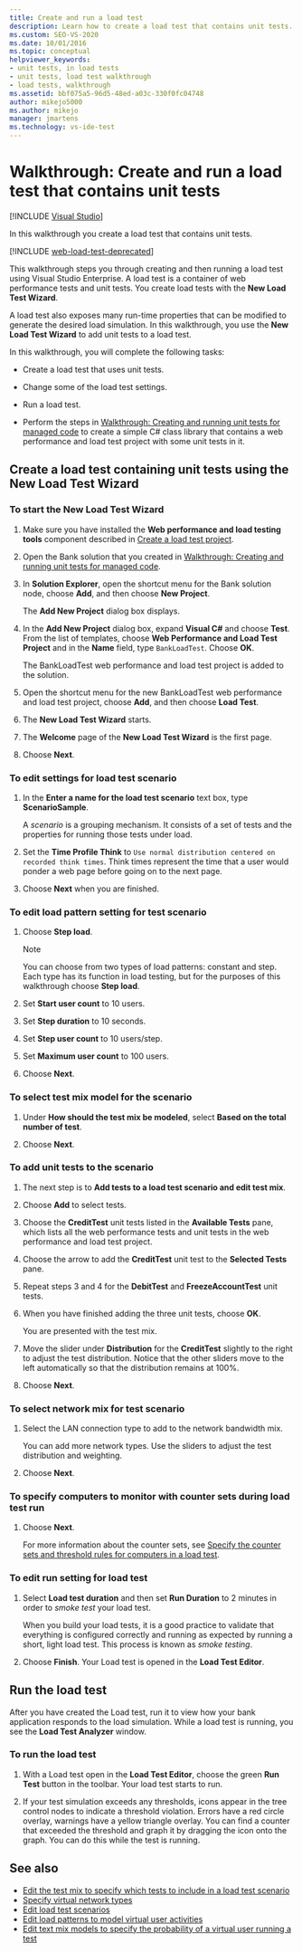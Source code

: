 ```yaml
---
title: Create and run a load test
description: Learn how to create a load test that contains unit tests. You create and run load tests using Visual Studio Enterprise.
ms.custom: SEO-VS-2020
ms.date: 10/01/2016
ms.topic: conceptual
helpviewer_keywords:
- unit tests, in load tests
- unit tests, load test walkthrough
- load tests, walkthrough
ms.assetid: bbf075a5-96d5-48ed-a03c-330f0fc04748
author: mikejo5000
ms.author: mikejo
manager: jmartens
ms.technology: vs-ide-test
---
```

# Walkthrough: Create and run a load test that contains unit tests

 [!INCLUDE [Visual Studio](~/includes/applies-to-version/vs-not-mac.md)]

In this walkthrough you create a load test that contains unit tests.

[!INCLUDE [web-load-test-deprecated](includes/web-load-test-deprecated.md)]

This walkthrough steps you through creating and then running a load test using Visual Studio Enterprise. A load test is a container of web performance tests and unit tests. You create load tests with the **New Load Test Wizard**.

A load test also exposes many run-time properties that can be modified to generate the desired load simulation. In this walkthrough, you use the **New Load Test Wizard** to add unit tests to a load test.

In this walkthrough, you will complete the following tasks:

- Create a load test that uses unit tests.

- Change some of the load test settings.

- Run a load test.

- Perform the steps in [Walkthrough: Creating and running unit tests for managed code](../test/walkthrough-creating-and-running-unit-tests-for-managed-code.md) to create a simple C# class library that contains a web performance and load test project with some unit tests in it.

## Create a load test containing unit tests using the New Load Test Wizard

### To start the New Load Test Wizard

1. Make sure you have installed the **Web performance and load testing tools** component described in [Create a load test project](../test/quickstart-create-a-load-test-project.md).

1. Open the Bank solution that you created in [Walkthrough: Creating and running unit tests for managed code](../test/walkthrough-creating-and-running-unit-tests-for-managed-code.md).

1. In **Solution Explorer**, open the shortcut menu for the Bank solution node, choose **Add**, and then choose **New Project**.

     The **Add New Project** dialog box displays.

1. In the **Add New Project** dialog box, expand **Visual C#** and choose **Test**. From the list of templates, choose **Web Performance and Load Test Project** and in the **Name** field, type `BankLoadTest`. Choose **OK**.

     The BankLoadTest web performance and load test project is added to the solution.

1. Open the shortcut menu for the new BankLoadTest web performance and load test project, choose **Add**, and then choose **Load Test**.

1. The **New Load Test Wizard** starts.

1. The **Welcome** page of the **New Load Test Wizard** is the first page.

1. Choose **Next**.

### To edit settings for load test scenario

1. In the **Enter a name for the load test scenario** text box, type **ScenarioSample**.

     A *scenario* is a grouping mechanism. It consists of a set of tests and the properties for running those tests under load.

2. Set the **Time Profile Think** to `Use normal distribution centered on recorded think times`. Think times represent the time that a user would ponder a web page before going on to the next page.

1. Choose **Next** when you are finished.

### To edit load pattern setting for test scenario

1. Choose **Step load**.

    > [!NOTE]
    > You can choose from two types of load patterns: constant and step. Each type has its function in load testing, but for the purposes of this walkthrough choose **Step load**.

2. Set **Start user count** to 10 users.

3. Set **Step duration** to 10 seconds.

4. Set **Step user count** to 10 users/step.

5. Set **Maximum user count** to 100 users.

6. Choose **Next**.

### To select test mix model for the scenario

1. Under **How should the test mix be modeled**, select **Based on the total number of test**.

2. Choose **Next**.

### To add unit tests to the scenario

1. The next step is to **Add tests to a load test scenario and edit test mix**.

2. Choose **Add** to select tests.

3. Choose the **CreditTest** unit tests listed in the **Available Tests** pane, which lists all the web performance tests and unit tests in the web performance and load test project.

4. Choose the arrow to add the **CreditTest** unit test to the **Selected Tests** pane.

5. Repeat steps 3 and 4 for the **DebitTest** and **FreezeAccountTest** unit tests.

6. When you have finished adding the three unit tests, choose **OK**.

     You are presented with the test mix.

7. Move the slider under **Distribution** for the **CreditTest** slightly to the right to adjust the test distribution. Notice that the other sliders move to the left automatically so that the distribution remains at 100%.

8. Choose **Next**.

### To select network mix for test scenario

1. Select the LAN connection type to add to the network bandwidth mix.

     You can add more network types. Use the sliders to adjust the test distribution and weighting.

2. Choose **Next**.

### To specify computers to monitor with counter sets during load test run

1. Choose **Next**.

     For more information about the counter sets, see [Specify the counter sets and threshold rules for computers in a load test](../test/specify-counter-sets-and-threshold-rules-for-load-testing.md).

### To edit run setting for load test

1. Select **Load test duration** and then set **Run Duration** to 2 minutes in order to *smoke test* your load test.

     When you build your load tests, it is a good practice to validate that everything is configured correctly and running as expected by running a short, light load test. This process is known as *smoke testing*.

2. Choose **Finish**. Your Load test is opened in the **Load Test Editor**.

## Run the load test
 After you have created the Load test, run it to view how your bank application responds to the load simulation. While a load test is running, you see the **Load Test Analyzer** window.

### To run the load test

1. With a Load test open in the **Load Test Editor**, choose the green **Run Test** button in the toolbar. Your load test starts to run.

2. If your test simulation exceeds any thresholds, icons appear in the tree control nodes to indicate a threshold violation. Errors have a red circle overlay, warnings have a yellow triangle overlay. You can find a counter that exceeded the threshold and graph it by dragging the icon onto the graph. You can do this while the test is running.

## See also

- [Edit the test mix to specify which tests to include in a load test scenario](../test/edit-the-test-mix-to-specify-which-web-browsers-types-in-a-load-test-scenario.md)
- [Specify virtual network types](../test/specify-virtual-network-types-in-a-load-test-scenario.md)
- [Edit load test scenarios](../test/edit-load-test-scenarios.md)
- [Edit load patterns to model virtual user activities](../test/edit-load-patterns-to-model-virtual-user-activities.md)
- [Edit text mix models to specify the probability of a virtual user running a test](../test/edit-test-mix-models-to-specify-the-probability-of-a-virtual-user-running-a-test.md)
